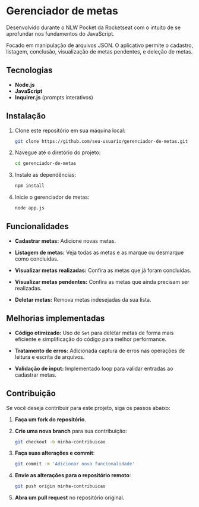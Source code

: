 # Gerenciador de metas

Desenvolvido durante o NLW Pocket da Rocketseat com o intuito de se aprofundar nos fundamentos do JavaScript.

Focado em manipulação de arquivos JSON. O aplicativo permite o cadastro, listagem, conclusão, visualização de metas pendentes, e deleção de metas.

## Tecnologias

- **Node.js**
- **JavaScript**
- **Inquirer.js** (prompts interativos)

## Instalação

1. Clone este repositório em sua máquina local:
    ```bash
    git clone https://github.com/seu-usuario/gerenciador-de-metas.git
    ```
2. Navegue até o diretório do projeto:
    ```bash
    cd gerenciador-de-metas
    ```
3. Instale as dependências:
    ```bash
    npm install
    ```
4. Inicie o gerenciador de metas:
    ```bash
    node app.js
    ```

## Funcionalidades

- **Cadastrar metas:** Adicione novas metas.

- **Listagem de metas:** Veja todas as metas e as marque ou desmarque como concluídas.

- **Visualizar metas realizadas:** Confira as metas que já foram concluídas.

- **Visualizar metas pendentes:** Confira as metas que ainda precisam ser realizadas.

- **Deletar metas:** Remova metas indesejadas da sua lista.

## Melhorias implementadas

- **Código otimizado:** Uso de `Set` para deletar metas de forma mais eficiente e simplificação do código para melhor performance.

- **Tratamento de erros:** Adicionada captura de erros nas operações de leitura e escrita de arquivos.

- **Validação de input:** Implementado loop para validar entradas ao cadastrar metas.

## Contribuição

Se você deseja contribuir para este projeto, siga os passos abaixo:

1. **Faça um fork do repositório**.

2. **Crie uma nova branch** para sua contribuição:
   ```bash
   git checkout -b minha-contribuicao
   ```
3. **Faça suas alterações e commit**:
   ```bash
   git commit -m 'Adicionar nova funcionalidade'
   ```
4. **Envie as alterações para o repositório remoto**:
   ```bash
   git push origin minha-contribuicao
   ```
5. **Abra um pull request** no repositório original.
